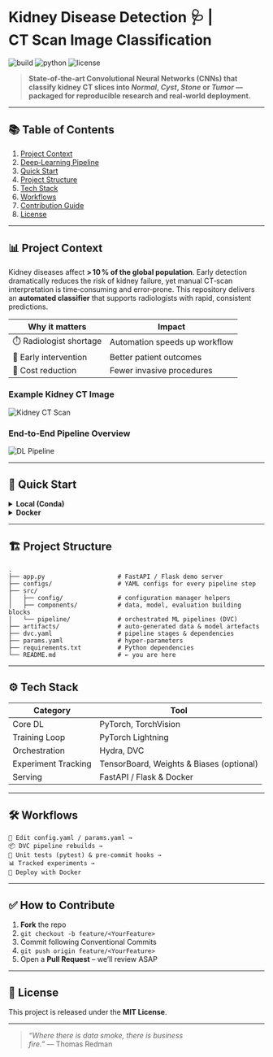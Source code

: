 # Kidney Disease Detection 🩺 | CT Scan Image Classification

![build](https://img.shields.io/badge/build-passing-brightgreen)
![python](https://img.shields.io/badge/python-3.8%2B-blue)
![license](https://img.shields.io/badge/license-MIT-yellow)

> **State‑of‑the‑art Convolutional Neural Networks (CNNs) that classify kidney CT slices into _Normal_, _Cyst_, _Stone_ or _Tumor_ — packaged for reproducible research and real‑world deployment.**

---

## 📚 Table of Contents
1. [Project Context](#project-context)
2. [Deep‑Learning Pipeline](#deep-learning-pipeline)
3. [Quick Start](#-quick-start)
4. [Project Structure](#-project-structure)
5. [Tech Stack](#-tech-stack)
6. [Workflows](#️-workflows)
7. [Contribution Guide](#-how-to-contribute)
8. [License](#license)

---

## 📊 Project Context

Kidney diseases affect **> 10 % of the global population**. Early detection dramatically reduces the risk of kidney failure, yet manual CT‑scan interpretation is time‑consuming and error‑prone. This repository delivers an **automated classifier** that supports radiologists with rapid, consistent predictions.

| Why it matters | Impact |
|---------------|--------|
| ⏱️  Radiologist shortage | Automation speeds up workflow |
| 🏥  Early intervention | Better patient outcomes |
| 💸  Cost reduction | Fewer invasive procedures |

### Example Kidney CT Image

![Kidney CT Scan](https://www.researchgate.net/profile/Sina-Bagheri-2/publication/351048862/figure/fig2/AS:1019366702325760@1619523801212/Example-of-a-kidney-CT-scan-image.png)

### End‑to‑End Pipeline Overview

![DL Pipeline](https://miro.medium.com/v2/resize:fit:1400/format:webp/1*JgE7txbM9BY-xXcdhOTAxA.png)

---

## 🚀 Quick Start

<details>
<summary><strong>Local (Conda)</strong></summary>

```bash
# 1️⃣ Clone
 git clone https://github.com/<your‑user>/Kidney_Disease_Detection.git
 cd Kidney_Disease_Detection

# 2️⃣ Env
 conda create -n kidneycnn python=3.8 -y && conda activate kidneycnn

# 3️⃣ Install
 pip install -r requirements.txt

# 4️⃣ Launch the demo API
 python app.py  # default http://localhost:5000
```

</details>

<details>
<summary><strong>Docker</strong></summary>

```bash
docker build -t kidneycnn .
docker run --rm -p 5000:5000 --gpus all kidneycnn
```

</details>

---

## 🏗️ Project Structure

```text
.
├── app.py                    # FastAPI / Flask demo server
├── configs/                  # YAML configs for every pipeline step
├── src/
│   ├── config/               # configuration manager helpers
│   ├── components/           # data, model, evaluation building blocks
│   └── pipeline/             # orchestrated ML pipelines (DVC)
├── artifacts/                # auto‑generated data & model artefacts
├── dvc.yaml                  # pipeline stages & dependencies
├── params.yaml               # hyper‑parameters
├── requirements.txt          # Python dependencies
└── README.md                 # ← you are here
```

---

## ⚙️ Tech Stack

| Category | Tool |
|----------|------|
| Core DL | PyTorch, TorchVision |
| Training Loop | PyTorch Lightning |
| Orchestration | Hydra, DVC |
| Experiment Tracking | TensorBoard, Weights & Biases (optional) |
| Serving | FastAPI / Flask & Docker |

---

## 🛠️ Workflows

```text
📝 Edit config.yaml / params.yaml →
📦 DVC pipeline rebuilds →
🧪 Unit tests (pytest) & pre‑commit hooks →
📊 Tracked experiments →
🚀 Deploy with Docker
```

---

## ✅ How to Contribute

1. **Fork** the repo
2. `git checkout -b feature/<YourFeature>`
3. Commit following Conventional Commits
4. `git push origin feature/<YourFeature>`
5. Open a **Pull Request** – we’ll review ASAP

---

## 📜 License

This project is released under the **MIT License**.

---

> *“Where there is data smoke, there is business fire.”* — Thomas Redman

